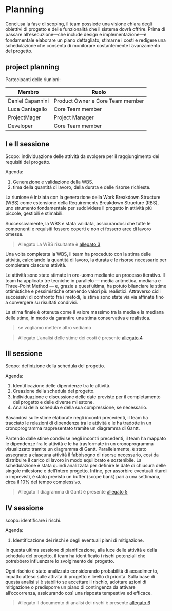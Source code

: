 

# Planning

Conclusa la fase di scoping, il team possiede una visione chiara degli obiettivi di progetto e delle funzionalità che il sistema dovrà offrire. Prima di passare all’esecuzione—che include design e implementazione—è fondamentale elaborare un piano dettagliato, stimarne i costi e redigere una schedulazione che consenta di monitorare costantemente l’avanzamento del progetto.

## project planning

Partecipanti delle riunioni:

| Membro           | Ruolo                            |
|------------------| -------------------------------- |
| Daniel Capannini | Product Owner e Core Team member |
| Luca Cantagallo  | Core Team member                   |
| ProjectMager     | Project Manager                 |
| Developer        | Core Team member                 |


## I e II sessione

Scopo: individuazione delle attività da svolgere per il raggiungimento dei requisiti del progetto.

Agenda:
1. Generazione e validazione della WBS.
2. tima della quantità di lavoro, della durata e delle risorse richieste.

La riunione è iniziata con la generazione della Work Breakdown Structure (WBS) come estensione della Requirements Breakdown Structure (RBS), uno strumento fondamentale per suddividere il progetto in attività più piccole, gestibili e stimabili.

Successivamente, la WBS è stata validata, assicurandosi che tutte le componenti e requisiti fossero coperti e non ci fossero aree di lavoro omesse.

>Allegato La WBS risultante è [allegato 3](../process/Allegato-3.md)

Una volta completata la WBS, il team ha proceduto con la stima delle attività, calcolando la quantità di lavoro, la durata e le risorse necessarie per completare ciascuna attività.

Le attività sono state stimate in ore-uomo mediante un processo iterativo. Il team ha applicato tre tecniche in parallelo — media aritmetica, mediana e Three-Point Method — e, grazie a quest’ultima, ha potuto bilanciare le stime ottimistiche e pessimistiche ottenendo valori più realistici. Attraverso cicli successivi di confronto fra i metodi, le stime sono state via via affinate fino a convergere su risultati condivisi.

La stima finale è ottenuta come il valore massimo tra la media e la mediana delle stime, in modo da garantire una stima conservativa e realistica.

> se vogliamo mettere altro vediamo

>Allegato L’analisi delle stime dei costi è presente [allegato 4](../process/Allegato-4.md)

## III sessione

Scopo: definizione della schedula del progetto.

Agenda:
1. Identificazione delle dipendenze tra le attività.
2. Creazione della schedula del progetto.
3. Individuazione e discussione delle date previste per il completamento del progetto e delle diverse milestone.
4. Analisi della schedula e della sua compressione, se necessario.

Basandosi sulle stime elaborate negli incontri precedenti, il team ha tracciato le relazioni di dipendenza tra le attività e le ha tradotte in un cronoprogramma rappresentato tramite un diagramma di Gantt.

Partendo dalle stime condivise negli incontri precedenti, il team ha mappato le dipendenze fra le attività e le ha trasformate in un cronoprogramma visualizzato tramite un diagramma di Gantt. Parallelamente, è stato assegnato a ciascuna attività il fabbisogno di risorse necessario, così da distribuire il carico di lavoro in modo equilibrato e sostenibile. La schedulazione è stata quindi analizzata per definire le date di chiusura delle singole milestone e dell’intero progetto. Infine, per assorbire eventuali ritardi o imprevisti, è stato previsto un buffer (scope bank) pari a una settimana, circa il 10% del tempo complessivo.


>Allegato Il diagramma di Gantt è presente [allegato 5](../process/Allegato-5.md)

## IV sessione

scopo: identificare i rischi.

Agenda:
1. Identificazione dei rischi e degli eventuali piani di mitigazione.

In questa ultima sessione di pianificazione, alla luce delle attività e della schedula del progetto, il team ha identificato i rischi potenziali che potrebbero influenzare lo svolgimento del progetto.

Ogni rischio è stato analizzato considerando probabilità di accadimento, impatto atteso sulle attività di progetto e livello di priorità. Sulla base di questa analisi si è stabilito se accettare il rischio, adottare azioni di mitigazione o predisporre un piano di contingenza da attivare all’occorrenza, assicurando così una risposta tempestiva ed efficace.

> Allegato Il documento di analisi dei rischi è presente [allegato 6](../process/Allegato-6.md)